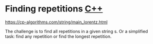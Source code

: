 # Finding repetitions [C++](./main-lorentz.cpp)

https://cp-algorithms.com/string/main_lorentz.html

The challenge is to find all repetitions in a given string s. Or a simplified task: find any repetition or find the longest repetition.
